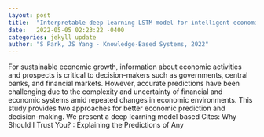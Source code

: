 ```yaml
---
layout: post
title:  "Interpretable deep learning LSTM model for intelligent economic decision-making"
date:   2022-05-05 02:23:22 -0400
categories: jekyll update
author: "S Park, JS Yang - Knowledge-Based Systems, 2022"
---
```

For sustainable economic growth, information about economic activities and prospects is critical to decision-makers such as governments, central banks, and financial markets. However, accurate predictions have been challenging due to the complexity and uncertainty of financial and economic systems amid repeated changes in economic environments. This study provides two approaches for better economic prediction and decision-making. We present a deep learning model based Cites:   Why Should I Trust You? : Explaining the Predictions of Any